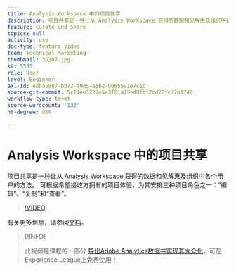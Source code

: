 ```yaml
---
title: Analysis Workspace 中的项目共享
description: 项目共享是一种让从 Analysis Workspace 获得的数据和见解惠及组织中各个用户的方法。 可根据希望接收方拥有的项目体验，为其安排三种项目角色之一：“编辑”、“复制”和“查看”。
feature: Curate and Share
topics: null
activity: use
doc-type: feature video
team: Technical Marketing
thumbnail: 36207.jpg
kt: 5555
role: User
level: Beginner
exl-id: edba5887-bb72-49d5-a5b2-0065591e7c1b
source-git-commit: 5c11ee3222e5e3f81a13ed8fbf2cd22fc32b1740
workflow-type: tm+mt
source-wordcount: '132'
ht-degree: 81%

---
```


# Analysis Workspace 中的项目共享

项目共享是一种让从 Analysis Workspace 获得的数据和见解惠及组织中各个用户的方法。 可根据希望接收方拥有的项目体验，为其安排三种项目角色之一：“编辑”、“复制”和“查看”。

>[!VIDEO](https://video.tv.adobe.com/v/36207/?quality=12&learn=on)

有关更多信息，请参阅[文档](https://experienceleague.adobe.com/docs/analytics/analyze/analysis-workspace/curate-share/share-projects.html)。

>[!INFO]
>
> 此视频是课程的一部分 [导出Adobe Analytics数据并实现其大众化](https://experienceleague.adobe.com/?recommended=Analytics-A-1-2022.1.democratizing)，可在Experience League上免费使用！